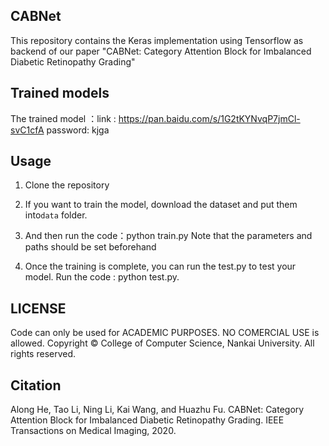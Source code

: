 ##  CABNet

This repository contains the Keras implementation using Tensorflow as backend of our paper "CABNet: Category Attention Block for Imbalanced Diabetic Retinopathy Grading"

## Trained models

The trained model ：link : https://pan.baidu.com/s/1G2tKYNvqP7jmCl-svC1cfA  password: kjga



## Usage

1. Clone the repository

2. If you want to train the model, download the dataset and put them into`data` folder.

3.  And then run the code：python train.py
    Note that the parameters and paths should be set beforehand

4. Once the training is complete, you can run the test.py to test your model.
   Run the code : python test.py.

## LICENSE
 Code can only be used for ACADEMIC PURPOSES. NO COMERCIAL USE is allowed.
 Copyright © College of Computer Science, Nankai University. All rights reserved.

## Citation
Along He, Tao Li, Ning Li, Kai Wang, and Huazhu Fu. CABNet: Category Attention Block for Imbalanced Diabetic Retinopathy Grading. IEEE Transactions on Medical Imaging, 2020.
